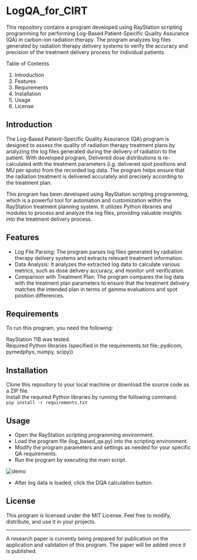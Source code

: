 # LogQA_for_CIRT

This repository contains a program developed using RayStation scripting programming for performing Log-Based Patient-Specific Quality Assurance (QA) in carbon-ion radiation therapy. The program analyzes log files generated by radiation therapy delivery systems to verify the accuracy and precision of the treatment delivery process for individual patients.

Table of Contents

1. Introduction
2. Features
3. Requirements
4. Installation
5. Usage
6. License

## Introduction

The Log-Based Patient-Specific Quality Assurance (QA) program is designed to assess the quality of radiation therapy treatment plans by analyzing the log files generated during the delivery of radiation to the patient. With developed program, Delivered dose distributions is re-calculated with the treatment parameters (i.g. delivered spot positions and MU per spots) from the recorded log data. The program helps ensure that the radiation treatment is delivered accurately and precisely according to the treatment plan.

This program has been developed using RayStation scripting programming, which is a powerful tool for automation and customization within the RayStation treatment planning system. It utilizes Python libraries and modules to process and analyze the log files, providing valuable insights into the treatment delivery process.

## Features

- Log File Parsing: The program parses log files generated by radiation therapy delivery systems and extracts relevant treatment information.  
- Data Analysis: It analyzes the extracted log data to calculate various metrics, such as dose delivery accuracy, and monitor unit verification.  
- Comparison with Treatment Plan: The program compares the log data with the treatment plan parameters to ensure that the treatment delivery matches the intended plan in terms of gamma evaluations and spot position differences.  

## Requirements

To run this program, you need the following:

RayStation 11B was tested.  
Required Python libraries (specified in the requirements.txt file; pydicom, pymedphys, numpy, scipy))

## Installation

Clone this repository to your local machine or download the source code as a ZIP file.  
Install the required Python libraries by running the following command:  
`pip install -r requirements.txt`

## Usage
- Open the RayStation scripting programming environment.  
- Load the program file (log_based_qa.py) into the scripting environment.  
- Modify the program parameters and settings as needed for your specific QA requirements.  
- Run the program by executing the main script.
  
![demo](https://github.com/yongdoyun/LogQA_for_CIRT/assets/76243091/c8f423ae-732d-4776-94fd-ba4b253f56c8)
- After log data is loaded, click the DQA calculation button.

## License

This program is licensed under the MIT License. Feel free to modify, distribute, and use it in your projects.  

--- 

A research paper is currently being prepared for publication on the application and validation of this program. The paper will be added once it is published.
